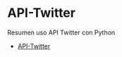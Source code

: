 # API-Twitter
Resumen uso API Twitter con Python

*   [API-Twitter](https://github.com/P4t0R/API-Twitter/blob/main/API_Twetter.ipynb)
